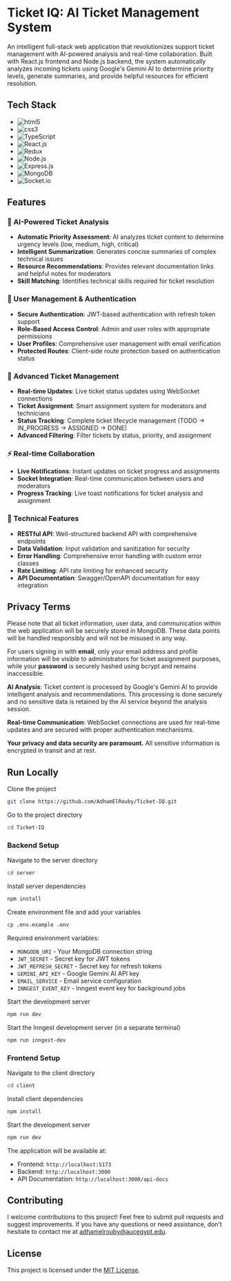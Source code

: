 # Ticket IQ: AI Ticket Management System

An intelligent full-stack web application that revolutionizes support ticket management with AI-powered analysis and real-time collaboration. Built with React.js frontend and Node.js backend, the system automatically analyzes incoming tickets using Google's Gemini AI to determine priority levels, generate summaries, and provide helpful resources for efficient resolution.

## Tech Stack

- <img src="https://img.shields.io/badge/-HTML5-E34F26?logo=HTML5&logoColor=white&style=flat" alt="html5">
- <img src="https://img.shields.io/badge/-CSS3-1572B6?logo=CSS3&logoColor=white&style=flat" alt="css3">
- <img src="https://img.shields.io/badge/-TypeScript-3178C6?logo=TypeScript&logoColor=white&style=flat" alt="TypeScript">
- <img src="https://img.shields.io/badge/-React-61DAFB?logo=React&logoColor=black&style=flat" alt="React.js">
- <img src="https://img.shields.io/badge/-Redux-764ABC?logo=Redux&logoColor=white&style=flat" alt="Redux">
- <img src="https://img.shields.io/badge/-Node.js-339933?logo=Node.js&logoColor=white&style=flat" alt="Node.js">
- <img src="https://img.shields.io/badge/-Express.js-000000?logo=Express&logoColor=white&style=flat" alt="Express.js">
- <img src="https://img.shields.io/badge/-MongoDB-47A248?logo=MongoDB&logoColor=white&style=flat" alt="MongoDB">
- <img src="https://img.shields.io/badge/-Socket.io-25c2a0?logo=Socket.io&logoColor=white&style=flat" alt="Socket.io">

## Features

### 🤖 AI-Powered Ticket Analysis
- **Automatic Priority Assessment**: AI analyzes ticket content to determine urgency levels (low, medium, high, critical)
- **Intelligent Summarization**: Generates concise summaries of complex technical issues
- **Resource Recommendations**: Provides relevant documentation links and helpful notes for moderators
- **Skill Matching**: Identifies technical skills required for ticket resolution

### 👥 User Management & Authentication
- **Secure Authentication**: JWT-based authentication with refresh token support
- **Role-Based Access Control**: Admin and user roles with appropriate permissions
- **User Profiles**: Comprehensive user management with email verification
- **Protected Routes**: Client-side route protection based on authentication status

### 🎫 Advanced Ticket Management
- **Real-time Updates**: Live ticket status updates using WebSocket connections
- **Ticket Assignment**: Smart assignment system for moderators and technicians
- **Status Tracking**: Complete ticket lifecycle management (TODO → IN_PROGRESS → ASSIGNED → DONE)
- **Advanced Filtering**: Filter tickets by status, priority, and assignment

### ⚡ Real-time Collaboration
- **Live Notifications**: Instant updates on ticket progress and assignments
- **Socket Integration**: Real-time communication between users and moderators
- **Progress Tracking**: Live toast notifications for ticket analysis and assignment

### 🔧 Technical Features
- **RESTful API**: Well-structured backend API with comprehensive endpoints
- **Data Validation**: Input validation and sanitization for security
- **Error Handling**: Comprehensive error handling with custom error classes
- **Rate Limiting**: API rate limiting for enhanced security
- **API Documentation**: Swagger/OpenAPI documentation for easy integration

## Privacy Terms

Please note that all ticket information, user data, and communication within the web application will be securely stored in MongoDB. These data points will be handled responsibly and will not be misused in any way.

For users signing in with **email**, only your email address and profile information will be visible to administrators for ticket assignment purposes, while your **password** is securely hashed using bcrypt and remains inaccessible.

**AI Analysis**: Ticket content is processed by Google's Gemini AI to provide intelligent analysis and recommendations. This processing is done securely and no sensitive data is retained by the AI service beyond the analysis session.

**Real-time Communication**: WebSocket connections are used for real-time updates and are secured with proper authentication mechanisms.

**Your privacy and data security are paramount.** All sensitive information is encrypted in transit and at rest.

## Run Locally

Clone the project

```bash
git clone https://github.com/AdhamElRouby/Ticket-IQ.git
```

Go to the project directory

```bash
cd Ticket-IQ
```

### Backend Setup

Navigate to the server directory

```bash
cd server
```

Install server dependencies

```bash
npm install
```

Create environment file and add your variables

```bash
cp .env.example .env
```

Required environment variables:
- `MONGODB_URI` - Your MongoDB connection string
- `JWT_SECRET` - Secret key for JWT tokens
- `JWT_REFRESH_SECRET` - Secret key for refresh tokens
- `GEMINI_API_KEY` - Google Gemini AI API key
- `EMAIL_SERVICE` - Email service configuration
- `INNGEST_EVENT_KEY` - Inngest event key for background jobs

Start the development server

```bash
npm run dev
```

Start the Inngest development server (in a separate terminal)

```bash
npm run inngest-dev
```

### Frontend Setup

Navigate to the client directory

```bash
cd client
```

Install client dependencies

```bash
npm install
```

Start the development server

```bash
npm run dev
```

The application will be available at:
- Frontend: `http://localhost:5173`
- Backend: `http://localhost:3000`
- API Documentation: `http://localhost:3000/api-docs`

## Contributing

I welcome contributions to this project! Feel free to submit pull requests and suggest improvements. 
If you have any questions or need assistance, don’t hesitate to contact me at adhamelrouby@aucegypt.edu.

## License

This project is licensed under the [MIT License](LICENSE).

